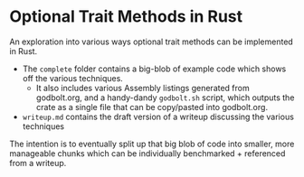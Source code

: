 # Optional Trait Methods in Rust

An exploration into various ways optional trait methods can be implemented in Rust.

-   The `complete` folder contains a big-blob of example code which shows off the various techniques.
    -   It also includes various Assembly listings generated from godbolt.org, and a handy-dandy `godbolt.sh` script, which outputs the crate as a single file that can be copy/pasted into godbolt.org.
-   `writeup.md` contains the draft version of a writeup discussing the various techniques

The intention is to eventually split up that big blob of code into smaller, more manageable chunks which can be individually benchmarked + referenced from a writeup.
